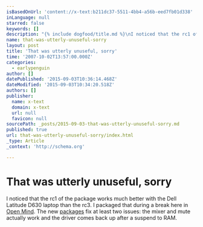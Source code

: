 ```yaml
---
isBasedOnUrl: 'content://x-text:b211dc37-5511-4bb4-a56b-eed7fb01d338'
inLanguage: null
starred: false
keywords: []
description: "{% include dogfood/title.md %}\nI noticed that the rc1 of the package works much better with the Dell \nLatitude D630 laptop than the rc3. I packaged that during "
name: that-was-utterly-unuseful-sorry
layout: post
title: 'That was utterly unuseful, sorry'
time: '2007-10-02T13:57:00.000Z'
categories:
  - earlypenguin
author: []
datePublished: '2015-09-03T10:36:14.468Z'
dateModified: '2015-09-03T10:34:20.518Z'
authors: []
publisher:
  name: x-text
  domain: x-text
  url: null
  favicon: null
sourcePath: _posts/2015-09-03-that-was-utterly-unuseful-sorry.md
published: true
url: that-was-utterly-unuseful-sorry/index.html
_type: Article
_context: 'http://schema.org'

---
```

# That was utterly unuseful, sorry

I noticed that the rc1 of the package works much better with the Dell 
Latitude D630 laptop than the rc3\. I packaged that during a break 
here in [Open Mind][0]. The new
[packages][1] fix at
least two issues: the mixer and mute actually work and the driver
comes back up after a suspend to RAM.

[0]: http://www.openmind.fi/
[1]: http://earlypenguin.fi/software/packages/alsa/